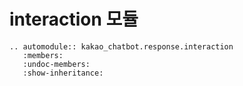 # interaction 모듈

```{eval-rst}
.. automodule:: kakao_chatbot.response.interaction
   :members:
   :undoc-members:
   :show-inheritance:
```
